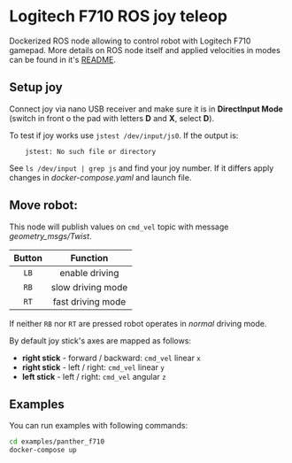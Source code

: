 # Logitech F710 ROS joy teleop

Dockerized ROS node allowing to control robot with Logitech F710 gamepad. More details on ROS node itself and applied velocities in modes can be found in it's [README](./logitech_f710_ros/README.md).

## Setup joy

Connect joy via nano USB receiver and make sure it is in **DirectInput Mode** (switch in front o the pad with letters **D** and **X**, select **D**).

To test if joy works use `jstest /dev/input/js0`.
If the output is:
        
        jstest: No such file or directory

See `ls /dev/input | grep js` and find your joy number. If it differs apply changes in *docker-compose.yaml* and launch file.

## Move robot:

This node will publish values on `cmd_vel` topic with message *geometry_msgs/Twist*.

|  Button  |      Function      |
|:--------:|:------------------:|
|   `LB`   |   enable driving   |
|   `RB`   | slow driving mode  |
|   `RT`   |  fast driving mode |

If neither `RB` nor `RT` are pressed robot operates in *normal* driving mode.

By default joy stick's axes are mapped as follows:
- **right stick** - forward / backward: `cmd_vel` linear `x`
- **right stick** - left / right: `cmd_vel` linear `y`
- **left stick** - left / right: `cmd_vel` angular `z`

## Examples

You can run examples with following commands:

``` bash
cd examples/panther_f710
docker-compose up
```